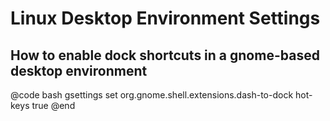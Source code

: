 # Linux Desktop Environment Settings

## How to enable dock shortcuts in a gnome-based desktop environment

@code bash
gsettings set org.gnome.shell.extensions.dash-to-dock hot-keys true
@end
